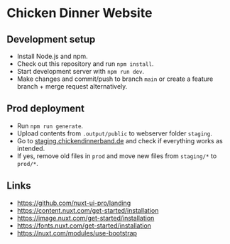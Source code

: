 # Chicken Dinner Website

## Development setup

- Install Node.js and npm.
- Check out this repository and run `npm install`.
- Start development server with `npm run dev`.
- Make changes and commit/push to branch `main` or create a feature branch + merge request alternatively.

## Prod deployment

- Run `npm run generate`.
- Upload contents from `.output/public` to webserver folder `staging`.
- Go to [staging.chickendinnerband.de](http://staging.chickendinnerband.de) and check if everything works as intended.
- If yes, remove old files in `prod` and move new files from `staging/*` to `prod/*`.

## Links

- https://github.com/nuxt-ui-pro/landing
- https://content.nuxt.com/get-started/installation
- https://image.nuxt.com/get-started/installation
- https://fonts.nuxt.com/get-started/installation
- https://nuxt.com/modules/use-bootstrap
